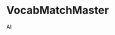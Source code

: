 # VocabMatchMaster
AI

<!DOCTYPE html>
<html lang="en">
<head>
    <meta charset="UTF-8">
    <meta name="viewport" content="width=device-width, initial-scale=1.0">
    <title>Geometry Terms: Matching Game</title>
    <script src="https://cdn.tailwindcss.com"></script>
    <style>
        @import url('https://fonts.googleapis.com/css2?family=Nunito:wght@400;600;700&display=swap');
        
        body {
            font-family: 'Nunito', sans-serif;
            background: linear-gradient(135deg, #6366F1, #8B5CF6);
            min-height: 100vh;
        }
        
        .term-card, .definition-card {
            cursor: pointer;
            transition: all 0.3s ease;
            box-shadow: 0 4px 6px rgba(0, 0, 0, 0.1);
        }
        
        .term-card:hover, .definition-card:hover {
            transform: translateY(-5px);
            box-shadow: 0 10px 15px rgba(0, 0, 0, 0.2);
        }
        
        .term-card.selected, .definition-card.selected {
            border: 3px solid #FBBF24;
            box-shadow: 0 0 15px rgba(251, 191, 36, 0.7);
        }
        
        .term-card.correct, .definition-card.correct {
            border: 3px solid #34D399;
            box-shadow: 0 0 15px rgba(52, 211, 153, 0.7);
            opacity: 0.7;
            pointer-events: none;
        }
        
        .term-card.incorrect, .definition-card.incorrect {
            animation: shake 0.5s;
        }
        
        @keyframes shake {
            0%, 100% { transform: translateX(0); }
            20%, 60% { transform: translateX(-5px); }
            40%, 80% { transform: translateX(5px); }
        }
        
        .celebration {
            position: fixed;
            top: 0;
            left: 0;
            width: 100%;
            height: 100%;
            pointer-events: none;
            z-index: 100;
            display: none;
        }
        
        .confetti {
            position: absolute;
            width: 10px;
            height: 10px;
            background-color: #FCD34D;
            border-radius: 50%;
            animation: fall 4s ease-out forwards;
        }
        
        @keyframes fall {
            0% {
                transform: translateY(-100px) rotate(0deg);
                opacity: 1;
            }
            100% {
                transform: translateY(100vh) rotate(360deg);
                opacity: 0;
            }
        }
        
        .hint-button {
            transition: all 0.3s ease;
        }
        
        .hint-button:hover {
            transform: scale(1.05);
        }
        
        .hint-text {
            display: none;
            animation: fadeIn 0.5s;
        }
        
        @keyframes fadeIn {
            from { opacity: 0; }
            to { opacity: 1; }
        }
        
        .success-message {
            animation: popIn 0.5s;
        }
        
        @keyframes popIn {
            0% { transform: scale(0); opacity: 0; }
            80% { transform: scale(1.1); opacity: 1; }
            100% { transform: scale(1); opacity: 1; }
        }
        
        .shape-bg {
            position: absolute;
            opacity: 0.1;
            z-index: -1;
        }
        
        .owl-container {
            transition: all 0.5s ease;
        }
        
        .owl-container:hover .owl {
            transform: rotate(-5deg);
        }
        
        .owl {
            transition: all 0.3s ease;
        }
        
        .owl-eye {
            animation: blink 4s infinite;
        }
        
        @keyframes blink {
            0%, 96%, 100% { transform: scale(1); }
            98% { transform: scaleY(0.1); }
        }
        
        .speech-bubble {
            position: relative;
        }
        
        .speech-bubble:after {
            content: '';
            position: absolute;
            bottom: 0;
            left: 30px;
            width: 0;
            height: 0;
            border: 15px solid transparent;
            border-top-color: #EFF6FF;
            border-bottom: 0;
            margin-bottom: -15px;
        }
    </style>
</head>
<body class="p-4 md:p-8">
    <!-- Background shapes -->
    <div class="shape-bg" style="top: 10%; left: 5%; width: 100px; height: 100px;">
        <svg viewBox="0 0 100 100" xmlns="http://www.w3.org/2000/svg">
            <polygon points="50,0 100,86.6 0,86.6" fill="white"/>
        </svg>
    </div>
    <div class="shape-bg" style="top: 70%; left: 80%; width: 120px; height: 120px;">
        <svg viewBox="0 0 100 100" xmlns="http://www.w3.org/2000/svg">
            <rect x="10" y="10" width="80" height="80" fill="white"/>
        </svg>
    </div>
    <div class="shape-bg" style="top: 40%; left: 90%; width: 80px; height: 80px;">
        <svg viewBox="0 0 100 100" xmlns="http://www.w3.org/2000/svg">
            <circle cx="50" cy="50" r="40" fill="white"/>
        </svg>
    </div>
    
    <div class="max-w-5xl mx-auto">
        <header class="text-center mb-8">
            <h1 class="text-3xl md:text-4xl font-bold text-white mb-2">Geometry Terms</h1>
            <p class="text-lg text-indigo-100">Match the terms with their definitions</p>
        </header>
        
        <div class="bg-white bg-opacity-90 rounded-xl p-6 shadow-lg mb-6">
            <div class="flex justify-between items-center mb-4">
                <div>
                    <span class="text-indigo-800 font-bold">Correct matches: </span>
                    <span id="score" class="text-indigo-800 font-bold">0</span>
                    <span class="text-indigo-800 font-bold">/6</span>
                </div>
                <button id="hint-button" class="hint-button bg-indigo-600 hover:bg-indigo-700 text-white px-4 py-2 rounded-lg font-semibold flex items-center">
                    <svg xmlns="http://www.w3.org/2000/svg" class="h-5 w-5 mr-1" viewBox="0 0 20 20" fill="currentColor">
                        <path fill-rule="evenodd" d="M18 10a8 8 0 11-16 0 8 8 0 0116 0zm-8-3a1 1 0 00-.867.5 1 1 0 11-1.731-1A3 3 0 0113 8a3.001 3.001 0 01-2 2.83V11a1 1 0 11-2 0v-1a1 1 0 011-1 1 1 0 100-2zm0 8a1 1 0 100-2 1 1 0 000 2z" clip-rule="evenodd" />
                    </svg>
                    Ask Owl
                </button>
            </div>
            
            <div class="mb-6 flex items-start" id="owl-assistant">
                <div class="owl-container mr-4 flex-shrink-0">
                    <div class="owl w-24 h-24">
                        <svg viewBox="0 0 100 100" xmlns="http://www.w3.org/2000/svg">
                            <!-- Body -->
                            <ellipse cx="50" cy="60" rx="40" ry="35" fill="#8B5CF6" />
                            
                            <!-- Ears -->
                            <path d="M25 30C15 15 15 5 25 10C35 15 30 30 25 30Z" fill="#7C3AED" />
                            <path d="M75 30C85 15 85 5 75 10C65 15 70 30 75 30Z" fill="#7C3AED" />
                            
                            <!-- Face -->
                            <circle cx="50" cy="55" r="30" fill="#EDE9FE" />
                            
                            <!-- Eyes -->
                            <g class="owl-eyes">
                                <circle cx="35" cy="50" r="10" fill="white" stroke="#4B5563" stroke-width="1" class="owl-eye" />
                                <circle cx="35" cy="50" r="5" fill="#1F2937" />
                                <circle cx="33" cy="48" r="2" fill="white" />
                                
                                <circle cx="65" cy="50" r="10" fill="white" stroke="#4B5563" stroke-width="1" class="owl-eye" />
                                <circle cx="65" cy="50" r="5" fill="#1F2937" />
                                <circle cx="63" cy="48" r="2" fill="white" />
                            </g>
                            
                            <!-- Beak -->
                            <path d="M50 55L40 65H60L50 55Z" fill="#F59E0B" />
                            
                            <!-- Feet -->
                            <path d="M40 95C40 85 45 85 45 95" stroke="#F59E0B" stroke-width="3" stroke-linecap="round" />
                            <path d="M55 95C55 85 60 85 60 95" stroke="#F59E0B" stroke-width="3" stroke-linecap="round" />
                        </svg>
                    </div>
                </div>
                <div id="hint-text" class="hint-text speech-bubble bg-blue-50 p-4 rounded-lg text-indigo-800 flex-grow">
                    Hello! I'm Professor Hoot. Select a term, and I'll give you a helpful hint about it. Let's match these geometry terms together!
                </div>
            </div>
            
            <div class="grid grid-cols-1 md:grid-cols-2 gap-6">
                <div>
                    <h2 class="text-xl font-bold text-indigo-800 mb-3">Terms</h2>
                    <div id="terms" class="space-y-3">
                        <!-- Terms will be added with JavaScript -->
                    </div>
                </div>
                
                <div>
                    <h2 class="text-xl font-bold text-indigo-800 mb-3">Definitions</h2>
                    <div id="definitions" class="space-y-3">
                        <!-- Definitions will be added with JavaScript -->
                    </div>
                </div>
            </div>
        </div>
        
        <div id="success-message" class="hidden success-message bg-green-500 text-white p-6 rounded-xl text-center shadow-lg">
            <h2 class="text-2xl font-bold mb-2">Congratulations!</h2>
            <p class="text-lg mb-4">You've successfully matched all terms with their definitions!</p>
            <button id="restart-button" class="bg-white text-green-600 px-6 py-2 rounded-lg font-bold hover:bg-green-50 transition-colors">
                Play Again
            </button>
        </div>
    </div>
    
    <div id="celebration" class="celebration"></div>
    
    <script>
        document.addEventListener('DOMContentLoaded', function() {
            // Game data
            const gameData = [
                { 
                    term: "Triangle", 
                    definition: "A polygon with three sides and three angles",
                    hint: "This shape has the fewest possible sides for a polygon. Think of a slice of pizza!",
                    aiResponse: "Hoot! A Triangle is the simplest polygon. Look for the definition that mentions THREE sides and THREE angles."
                },
                { 
                    term: "Circle", 
                    definition: "A closed plane curve where all points are the same distance from the center",
                    hint: "This shape has no corners or edges",
                    aiResponse: "Hoot! A Circle is perfectly round. The key is that all points on it are equidistant from the center point."
                },
                { 
                    term: "Square", 
                    definition: "A rectangle with four equal sides",
                    hint: "All sides are equal and all angles are 90 degrees",
                    aiResponse: "Hoot! A Square is special because all sides are equal AND all angles are right angles (90°). Think of a perfectly even box!"
                },
                { 
                    term: "Parallelogram", 
                    definition: "A quadrilateral with opposite sides parallel",
                    hint: "Opposite sides are both parallel and equal",
                    aiResponse: "Hoot! For a Parallelogram, remember that opposite sides are parallel to each other. It's like a square that's been pushed over!"
                },
                { 
                    term: "Rhombus", 
                    definition: "A parallelogram with all sides equal",
                    hint: "Like a square that has been pushed over",
                    aiResponse: "Hoot! A Rhombus has ALL sides equal in length, but unlike a square, its angles aren't necessarily right angles. Think of a diamond shape!"
                },
                { 
                    term: "Trapezoid", 
                    definition: "A quadrilateral with exactly one pair of parallel sides",
                    hint: "Only one pair of sides are parallel",
                    aiResponse: "Hoot! A Trapezoid is unique because it has EXACTLY ONE pair of parallel sides. The other sides can be any length and angle!"
                }
            ];
            
            // Shuffle definitions
            const shuffledDefinitions = [...gameData].sort(() => Math.random() - 0.5);
            
            // Add terms and definitions to the page
            const termsContainer = document.getElementById('terms');
            const definitionsContainer = document.getElementById('definitions');
            
            gameData.forEach((item, index) => {
                const termCard = document.createElement('div');
                termCard.className = 'term-card bg-indigo-50 p-4 rounded-lg';
                termCard.dataset.index = index;
                
                // Add icon based on term
                let icon = '';
                switch(item.term) {
                    case 'Triangle':
                        icon = '<svg class="w-8 h-8 mb-2 text-indigo-600" viewBox="0 0 24 24" fill="none" xmlns="http://www.w3.org/2000/svg"><path d="M12 3L22 21H2L12 3Z" stroke="currentColor" stroke-width="2" stroke-linecap="round" stroke-linejoin="round"/></svg>';
                        break;
                    case 'Circle':
                        icon = '<svg class="w-8 h-8 mb-2 text-indigo-600" viewBox="0 0 24 24" fill="none" xmlns="http://www.w3.org/2000/svg"><circle cx="12" cy="12" r="10" stroke="currentColor" stroke-width="2"/></svg>';
                        break;
                    case 'Square':
                        icon = '<svg class="w-8 h-8 mb-2 text-indigo-600" viewBox="0 0 24 24" fill="none" xmlns="http://www.w3.org/2000/svg"><rect x="4" y="4" width="16" height="16" stroke="currentColor" stroke-width="2"/></svg>';
                        break;
                    case 'Parallelogram':
                        icon = '<svg class="w-8 h-8 mb-2 text-indigo-600" viewBox="0 0 24 24" fill="none" xmlns="http://www.w3.org/2000/svg"><path d="M6 18L2 6L18 6L22 18L6 18Z" stroke="currentColor" stroke-width="2" stroke-linecap="round" stroke-linejoin="round"/></svg>';
                        break;
                    case 'Rhombus':
                        icon = '<svg class="w-8 h-8 mb-2 text-indigo-600" viewBox="0 0 24 24" fill="none" xmlns="http://www.w3.org/2000/svg"><path d="M12 2L22 12L12 22L2 12L12 2Z" stroke="currentColor" stroke-width="2" stroke-linecap="round" stroke-linejoin="round"/></svg>';
                        break;
                    case 'Trapezoid':
                        icon = '<svg class="w-8 h-8 mb-2 text-indigo-600" viewBox="0 0 24 24" fill="none" xmlns="http://www.w3.org/2000/svg"><path d="M4 18L8 6H16L20 18H4Z" stroke="currentColor" stroke-width="2" stroke-linecap="round" stroke-linejoin="round"/></svg>';
                        break;
                }
                
                termCard.innerHTML = `
                    <div class="flex items-center">
                        ${icon}
                        <span class="text-lg font-semibold text-indigo-800">${item.term}</span>
                    </div>
                `;
                termsContainer.appendChild(termCard);
            });
            
            shuffledDefinitions.forEach((item, index) => {
                const definitionCard = document.createElement('div');
                definitionCard.className = 'definition-card bg-indigo-50 p-4 rounded-lg';
                definitionCard.dataset.term = item.term;
                definitionCard.innerHTML = `
                    <p class="text-indigo-800">${item.definition}</p>
                `;
                definitionsContainer.appendChild(definitionCard);
            });
            
            // Game logic
            let selectedTerm = null;
            let score = 0;
            
            // Term handlers
            document.querySelectorAll('.term-card').forEach(card => {
                card.addEventListener('click', function() {
                    if (this.classList.contains('correct')) return;
                    
                    // Remove selection from previous term
                    document.querySelectorAll('.term-card').forEach(c => {
                        if (!c.classList.contains('correct')) {
                            c.classList.remove('selected');
                        }
                    });
                    
                    // Highlight current term
                    this.classList.add('selected');
                    selectedTerm = gameData[this.dataset.index];
                    
                    // Show AI hint for selected term
                    showOwlHint(selectedTerm.aiResponse);
                    
                    // Animate owl
                    animateOwl();
                });
            });
            
            // Definition handlers
            document.querySelectorAll('.definition-card').forEach(card => {
                card.addEventListener('click', function() {
                    if (this.classList.contains('correct') || !selectedTerm) return;
                    
                    if (this.dataset.term === selectedTerm.term) {
                        // Correct answer
                        const termCard = document.querySelector(`.term-card[data-index="${gameData.findIndex(item => item.term === selectedTerm.term)}"]`);
                        
                        termCard.classList.remove('selected');
                        termCard.classList.add('correct');
                        this.classList.add('correct');
                        
                        score++;
                        document.getElementById('score').textContent = score;
                        
                        // Animation for correct answer
                        showCorrectAnimation(termCard, this);
                        
                        // Show owl congratulation
                        showOwlHint(`Hoot! Excellent job! That's correct! ${selectedTerm.term} is indeed ${selectedTerm.definition.toLowerCase()}.`);
                        
                        // Check if game is complete
                        if (score === gameData.length) {
                            setTimeout(() => {
                                document.getElementById('success-message').classList.remove('hidden');
                                createConfetti();
                                showOwlHint("Hoot hoot! Congratulations! You've matched all the geometry terms correctly. You're a geometry expert!");
                            }, 500);
                        }
                        
                        selectedTerm = null;
                    } else {
                        // Incorrect answer
                        const termCard = document.querySelector('.term-card.selected');
                        termCard.classList.add('incorrect');
                        this.classList.add('incorrect');
                        
                        // Show owl encouragement
                        showOwlHint("Hmm, that's not quite right. Try again! Remember to think about the key characteristics of each shape.");
                        
                        setTimeout(() => {
                            termCard.classList.remove('selected', 'incorrect');
                            this.classList.remove('incorrect');
                        }, 800);
                        
                        selectedTerm = null;
                    }
                });
            });
            
            // Hint button
            document.getElementById('hint-button').addEventListener('click', function() {
                const hintText = document.getElementById('hint-text');
                
                // If a term is selected, show hint for it
                if (selectedTerm) {
                    showOwlHint(selectedTerm.aiResponse);
                } else {
                    showOwlHint("Hoot! Select a term first, and I'll give you a helpful hint about it!");
                }
                
                // Animate owl
                animateOwl();
            });
            
            // Restart button
            document.getElementById('restart-button').addEventListener('click', function() {
                location.reload();
            });
            
            // Function to show owl hint
            function showOwlHint(message) {
                const hintText = document.getElementById('hint-text');
                hintText.style.display = 'block';
                hintText.textContent = message;
                
                // Animate owl
                animateOwl();
            }
            
            // Function to animate owl
            function animateOwl() {
                const owl = document.querySelector('.owl');
                owl.style.transform = 'rotate(5deg)';
                setTimeout(() => {
                    owl.style.transform = 'rotate(-5deg)';
                    setTimeout(() => {
                        owl.style.transform = 'rotate(0)';
                    }, 300);
                }, 300);
            }
            
            // Function for correct answer animation
            function showCorrectAnimation(termCard, definitionCard) {
                // Create mini-confetti around cards
                for (let i = 0; i < 5; i++) {
                    const termRect = termCard.getBoundingClientRect();
                    const defRect = definitionCard.getBoundingClientRect();
                    
                    createParticle(termRect.left + termRect.width / 2, termRect.top + termRect.height / 2);
                    createParticle(defRect.left + defRect.width / 2, defRect.top + defRect.height / 2);
                }
            }
            
            // Function to create confetti particles
            function createParticle(x, y) {
                const colors = ['#FCD34D', '#34D399', '#60A5FA', '#F472B6', '#A78BFA'];
                
                const particle = document.createElement('div');
                particle.className = 'confetti';
                particle.style.left = `${x}px`;
                particle.style.top = `${y}px`;
                particle.style.backgroundColor = colors[Math.floor(Math.random() * colors.length)];
                particle.style.width = `${Math.random() * 8 + 6}px`;
                particle.style.height = particle.style.width;
                
                document.getElementById('celebration').appendChild(particle);
                
                setTimeout(() => {
                    particle.remove();
                }, 2000);
            }
            
            // Function to create confetti for game completion
            function createConfetti() {
                document.getElementById('celebration').style.display = 'block';
                
                for (let i = 0; i < 100; i++) {
                    setTimeout(() => {
                        const confetti = document.createElement('div');
                        confetti.className = 'confetti';
                        confetti.style.left = `${Math.random() * 100}%`;
                        confetti.style.backgroundColor = ['#FCD34D', '#34D399', '#60A5FA', '#F472B6', '#A78BFA'][Math.floor(Math.random() * 5)];
                        confetti.style.width = `${Math.random() * 10 + 5}px`;
                        confetti.style.height = confetti.style.width;
                        confetti.style.animationDuration = `${Math.random() * 3 + 2}s`;
                        
                        document.getElementById('celebration').appendChild(confetti);
                        
                        setTimeout(() => {
                            confetti.remove();
                        }, 4000);
                    }, i * 50);
                }
            }
            
            // Show initial owl message
            showOwlHint("Hello! I'm Professor Hoot. Select a term, and I'll give you a helpful hint about it. Let's match these geometry terms together!");
        });
    </script>
<script>(function(){function c(){var b=a.contentDocument||a.contentWindow.document;if(b){var d=b.createElement('script');d.innerHTML="window.__CF$cv$params={r:'94c8af53c4729d2d',t:'MTc0OTM4ODgwOC4wMDAwMDA='};var a=document.createElement('script');a.nonce='';a.src='/cdn-cgi/challenge-platform/scripts/jsd/main.js';document.getElementsByTagName('head')[0].appendChild(a);";b.getElementsByTagName('head')[0].appendChild(d)}}if(document.body){var a=document.createElement('iframe');a.height=1;a.width=1;a.style.position='absolute';a.style.top=0;a.style.left=0;a.style.border='none';a.style.visibility='hidden';document.body.appendChild(a);if('loading'!==document.readyState)c();else if(window.addEventListener)document.addEventListener('DOMContentLoaded',c);else{var e=document.onreadystatechange||function(){};document.onreadystatechange=function(b){e(b);'loading'!==document.readyState&&(document.onreadystatechange=e,c())}}}})();</script></body>
</html>
